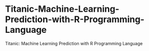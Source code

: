 # Titanic-Machine-Learning-Prediction-with-R-Programming-Language
Titanic: Machine Learning Prediction with R Programming Language
